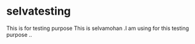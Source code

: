 # selvatesting
This is for testing purpose 
This is selvamohan .I am using for this testing purpose ..
